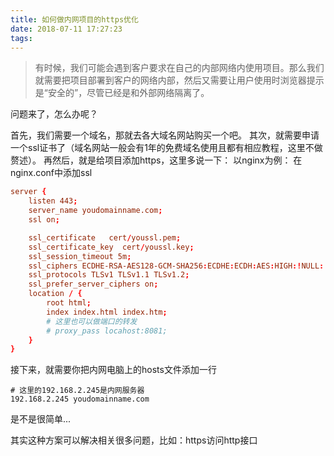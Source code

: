 ```yaml
---
title: 如何做内网项目的https优化
date: 2018-07-11 17:27:23
tags:
---
```


> 有时候，我们可能会遇到客户要求在自己的内部网络内使用项目。那么我们就需要把项目部署到客户的网络内部，然后又需要让用户使用时浏览器提示是“安全的”，尽管已经是和外部网络隔离了。

问题来了，怎么办呢？

首先，我们需要一个域名，那就去各大域名网站购买一个吧。
其次，就需要申请一个ssl证书了（域名网站一般会有1年的免费域名使用且都有相应教程，这里不做赘述）。
再然后，就是给项目添加https，这里多说一下：
以nginx为例：
在nginx.conf中添加ssl
```conf
server {
    listen 443;
    server_name youdomainname.com;
    ssl on;

    ssl_certificate   cert/youssl.pem;
    ssl_certificate_key  cert/youssl.key;
    ssl_session_timeout 5m;
    ssl_ciphers ECDHE-RSA-AES128-GCM-SHA256:ECDHE:ECDH:AES:HIGH:!NULL:!aNULL:!MD5:!ADH:!RC4;
    ssl_protocols TLSv1 TLSv1.1 TLSv1.2;
    ssl_prefer_server_ciphers on;
    location / {
        root html;
        index index.html index.htm;
        # 这里也可以做端口的转发
        # proxy_pass locahost:8081;
    }
}
```
接下来，就需要你把内网电脑上的hosts文件添加一行
```
# 这里的192.168.2.245是内网服务器
192.168.2.245 youdomainname.com

```

是不是很简单...

其实这种方案可以解决相关很多问题，比如：https访问http接口
